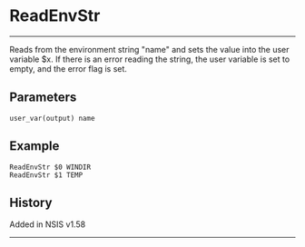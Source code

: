 # ReadEnvStr

---

Reads from the environment string "name" and sets the value into the user variable $x. If there is an error reading the string, the user variable is set to empty, and the error flag is set.

## Parameters

    user_var(output) name

## Example

	ReadEnvStr $0 WINDIR
	ReadEnvStr $1 TEMP

## History

Added in NSIS v1.58

---
